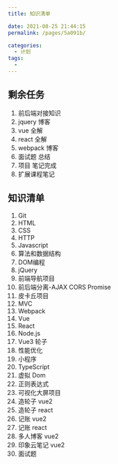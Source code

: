 ```yaml
---
title: 知识清单

date: 2021-08-25 21:44:15
permalink: /pages/5a091b/

categories:
  - 计划
tags:
  -
---
```


## 剩余任务
1. 前后端对接知识
2. jquery 博客
3. vue 全解
4. react 全解
5. webpack 博客
6. 面试题 总结
7. 项目 笔记完成
8. 扩展课程笔记
## 知识清单
1. Git
2. HTML
3. CSS
4. HTTP
5. Javascript
6. 算法和数据结构
7. DOM编程
8. jQuery
9. 前端导航项目
10. 前后端分离-AJAX CORS Promise
11. 皮卡丘项目
12. MVC
13. Webpack
14. Vue
15. React
16. Node.js
17. Vue3 轮子
18. 性能优化
19. 小程序
20. TypeScript
21. 虚拟 Dom
22. 正则表达式
23. 可视化大屏项目
24. 造轮子 vue2
25. 造轮子 react
26. 记账 vue2
27. 记账 react
28. 多人博客 vue2
29. 印象云笔记 vue2
30. 面试题